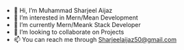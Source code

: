 - 👋 Hi, I’m Muhammad Sharjeel Aijaz
- 👀 I’m interested in Mern/Mean Development
- 🌱 I’m currently  Mern/Meank Stack Developer
- 💞️ I’m looking to collaborate on Projects
- 📫 You can reach me through Sharjeelaijaz50@gmail.com

<!---
Muhammad-Sharjeel50/Muhammad-Sharjeel50 is a ✨ special ✨ repository because its `README.md` (this file) appears on your GitHub profile.
You can click the Preview link to take a look at your changes.
--->
